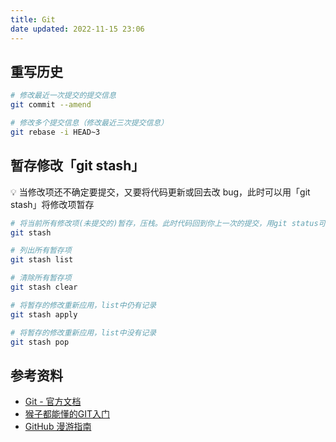 ```yaml
---
title: Git
date updated: 2022-11-15 23:06
---
```


## 重写历史

```bash
# 修改最近一次提交的提交信息
git commit --amend

# 修改多个提交信息（修改最近三次提交信息）
git rebase -i HEAD~3
```

## 暂存修改「git stash」

<aside> 💡 当修改项还不确定要提交，又要将代码更新或回去改 bug，此时可以用「git stash」将修改项暂存

</aside>

```bash
# 将当前所有修改项(未提交的)暂存，压栈。此时代码回到你上一次的提交，用git status可查看状态
git stash

# 列出所有暂存项
git stash list

# 清除所有暂存项
git stash clear

# 将暂存的修改重新应用，list中仍有记录
git stash apply

# 将暂存的修改重新应用，list中没有记录
git stash pop
```

## 参考资料

- [Git - 官方文档][]
- [猴子都能懂的GIT入门][]
- [GitHub 漫游指南][]

​​<!-- +++++++++ 下面是引用式链接 +++++++++ -->

[Git - 官方文档]: https://git-scm.com/book/zh/v2

[猴子都能懂的GIT入门]: https://backlog.com/git-tutorial/cn

[GitHub 漫游指南]: https://github.phodal.com
